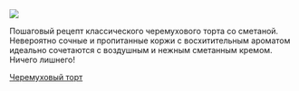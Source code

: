 <!--2025-05-14 14:45:13-->
<div class="yb">
  <div class="rss finecooking"><a href="https://finecooking.ru/recipe/cheremuhovyy-tort"><img src="https://finecooking.ru/images/recipe/cheremuhovyy-tort/photo/960w.jpg"></a><p>Пошаговый рецепт классического черемухового торта со сметаной. Невероятно сочные и пропитанные коржи с восхитительным ароматом идеально сочетаются с воздушным и нежным сметанным кремом. Ничего лишнего!</p>
 <p class="titl"><a href="https://finecooking.ru/recipe/cheremuhovyy-tort">Черемуховый торт</a></p></div>
</div>
